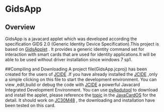 # GidsApp
## Overview
GidsApp is a javacard applet which was developed according the specification GIDS 2.0 (Generic Identity Device Specification).This project is based on [GidsApplet](https://github.com/vletoux/GidsApplet) . It provides a generic identity command set for interaction with smart cards that are used for identity applications.It will be able to be used without driver installation since windows 7 sp1.

##Compiling and Downloading
A project file(GidsApp.jcproj) has been created for the users of [JCIDE](http://www.javacardos.com/tools/index.html#JCIDE?ws=github&prj=GidsApp) .If you have already installed the [JCIDE](http://www.javacardos.com/tools/index.html#JCIDE?ws=github&prj=GidsApp) ,only a simple clicking on this file to start the development environment.
You can view ,edit,build or debug the code with [JCIDE](http://www.javacardos.com/tools/index.html#JCIDE?ws=github&prj=GidsApp) a powerful Javacard Integrated Development Environment.
You can use [pyApdutool](http://javacardos.com/tools/index.html#pyApduTool?ws=github&prj=GidsApp) to download and install the applet, please reference the [topic](http://javacardos.com/javacardforum/viewtopic.php?f=3&t=38) in the [JavaCardOS](http://javacardos.com/javacardforum/?ws=github&prj=GidsApp) for the detail. It should work on [JC30M48](http://www.javacardos.com/store/javacard-jc30m48cr.php?ws=github) , the downloading and installation have been tested on this card.